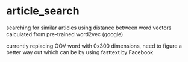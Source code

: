 # article_search
 searching for similar articles using distance between word vectors calculated from pre-trained word2vec (google)
 
 currently replacing OOV word with 0x300 dimensions, need to figure a better way out which can be by using fasttext by Facebook
 
